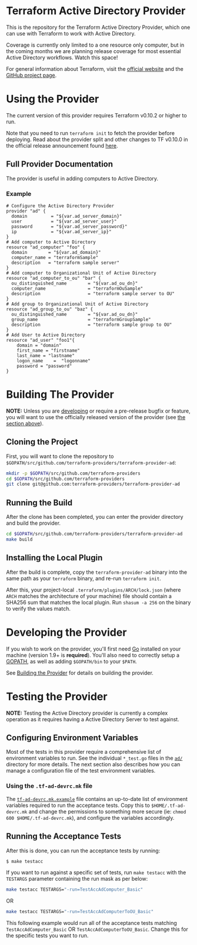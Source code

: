 # Terraform Active Directory Provider

This is the repository for the Terraform Active Directory Provider, which one can use
with Terraform to work with Active Directory.

[1]: https://www.vmware.com/products/vcenter-server.html
[2]: https://www.vmware.com/products/esxi-and-esx.html

Coverage is currently only limited to a one resource only computer, but in the coming months we are planning release coverage for most essential Active Directory workflows.
Watch this space!

For general information about Terraform, visit the [official website][3] and the
[GitHub project page][4].

[3]: https://terraform.io/
[4]: https://github.com/hashicorp/terraform

# Using the Provider

The current version of this provider requires Terraform v0.10.2 or higher to
run.

Note that you need to run `terraform init` to fetch the provider before
deploying. Read about the provider split and other changes to TF v0.10.0 in the
official release announcement found [here][4].

[4]: https://www.hashicorp.com/blog/hashicorp-terraform-0-10/

## Full Provider Documentation

The provider is useful in adding computers to Active Directory.
### Example
```hcl
# Configure the Active Directory Provider
provider "ad" {
  domain         = "${var.ad_server_domain}"
  user           = "${var.ad_server_user}"
  password       = "${var.ad_server_password}"
  ip             = "${var.ad_server_ip}"
}
# Add computer to Active Directory
resource "ad_computer" "foo" {
  domain        = "${var.ad_domain}"
  computer_name = "terraformSample"
  description   = "terraform sample server"
}
# Add computer to Organizational Unit of Active Directory
resource "ad_computer_to_ou" "bar" {
  ou_distinguished_name        = "${var.ad_ou_dn}"
  computer_name                = "terraformOuSample"
  description                  = "terraform sample server to OU"
}
# Add group to Organizational Unit of Active Directory
resource "ad_group_to_ou" "baz" {
  ou_distinguished_name        = "${var.ad_ou_dn}"
  group_name                   = "terraformGroupSample"
  description                  = "terraform sample group to OU"
}
# Add User to Active Directory
resource "ad_user" "foo1"{
    domain = "domain"
    first_name = "firstname"
    last_name = "lastname"
    logon_name    =  "logonname"
    password = "password"
}
```

# Building The Provider

**NOTE:** Unless you are [developing][7] or require a pre-release bugfix or feature,
you will want to use the officially released version of the provider (see [the
section above][8]).

[7]: #developing-the-provider
[8]: #using-the-provider


## Cloning the Project

First, you will want to clone the repository to
`$GOPATH/src/github.com/terraform-providers/terraform-provider-ad`:

```sh
mkdir -p $GOPATH/src/github.com/terraform-providers
cd $GOPATH/src/github.com/terraform-providers
git clone git@github.com:terraform-providers/terraform-provider-ad
```

## Running the Build

After the clone has been completed, you can enter the provider directory and
build the provider.

```sh
cd $GOPATH/src/github.com/terraform-providers/terraform-provider-ad
make build
```

## Installing the Local Plugin

After the build is complete, copy the `terraform-provider-ad` binary into
the same path as your `terraform` binary, and re-run `terraform init`.

After this, your project-local `.terraform/plugins/ARCH/lock.json` (where `ARCH`
matches the architecture of your machine) file should contain a SHA256 sum that
matches the local plugin. Run `shasum -a 256` on the binary to verify the values
match.

# Developing the Provider

If you wish to work on the provider, you'll first need [Go][9] installed on your
machine (version 1.9+ is **required**). You'll also need to correctly setup a
[GOPATH][10], as well as adding `$GOPATH/bin` to your `$PATH`.

[9]: https://golang.org/
[10]: http://golang.org/doc/code.html#GOPATH

See [Building the Provider][11] for details on building the provider.

[11]: #building-the-provider

# Testing the Provider

**NOTE:** Testing the Active Directory provider is currently a complex operation as it
requires having a Active Directory Server to test against.

## Configuring Environment Variables

Most of the tests in this provider require a comprehensive list of environment
variables to run. See the individual `*_test.go` files in the
[`ad/`](ad/) directory for more details. The next section also
describes how you can manage a configuration file of the test environment
variables.

### Using the `.tf-ad-devrc.mk` file

The [`tf-ad-devrc.mk.example`](tf-ad-devrc.mk.example) file contains
an up-to-date list of environment variables required to run the acceptance
tests. Copy this to `$HOME/.tf-ad-devrc.mk` and change the permissions to
something more secure (ie: `chmod 600 $HOME/.tf-ad-devrc.mk`), and
configure the variables accordingly.

## Running the Acceptance Tests

After this is done, you can run the acceptance tests by running:

```sh
$ make testacc
```

If you want to run against a specific set of tests, run `make testacc` with the
`TESTARGS` parameter containing the run mask as per below:

```sh
make testacc TESTARGS="-run=TestAccAdComputer_Basic"
```
OR
```sh
make testacc TESTARGS="-run=TestAccAdComputerToOU_Basic"
```

This following example would run all of the acceptance tests matching
`TestAccAdComputer_Basic` OR `TestAccAdComputerToOU_Basic`. Change this for the
specific tests you want to run.
